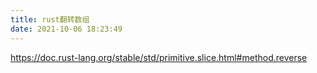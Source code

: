 ```yaml
---
title: rust翻转数组
date: 2021-10-06 18:23:49
---
```


<https://doc.rust-lang.org/stable/std/primitive.slice.html#method.reverse>
